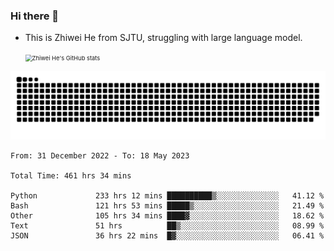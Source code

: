 ### Hi there 👋

- This is Zhiwei He from SJTU, struggling with large language model.

  <img src="https://github-readme-stats.vercel.app/api?username=zwhe99&show_icons=true" alt="Zhiwei He's GitHub stats" style="zoom: 67%;" />

![](https://raw.githubusercontent.com/zwhe99/zwhe99/main/assets/github-contribution-grid-snake.svg)

<!--START_SECTION:waka-->

```text
From: 31 December 2022 - To: 18 May 2023

Total Time: 461 hrs 34 mins

Python             233 hrs 12 mins ██████████▒░░░░░░░░░░░░░░   41.12 %
Bash               121 hrs 53 mins █████▒░░░░░░░░░░░░░░░░░░░   21.49 %
Other              105 hrs 34 mins ████▓░░░░░░░░░░░░░░░░░░░░   18.62 %
Text               51 hrs          ██▒░░░░░░░░░░░░░░░░░░░░░░   08.99 %
JSON               36 hrs 22 mins  █▓░░░░░░░░░░░░░░░░░░░░░░░   06.41 %
```

<!--END_SECTION:waka-->
